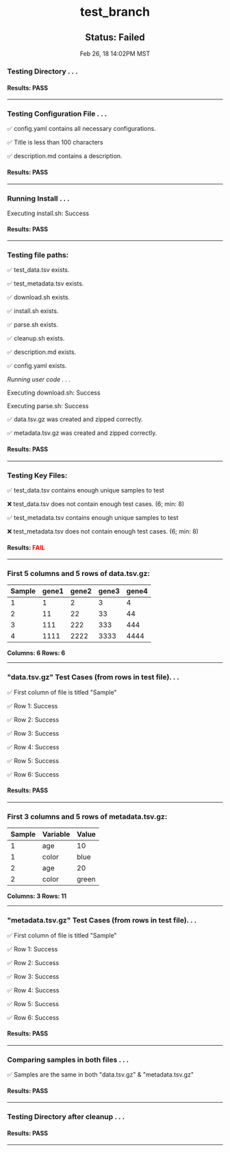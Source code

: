 <h1><center>test_branch</center></h1>
<h2><center> Status: Failed </center></h2>
<center>Feb 26, 18 14:02PM MST</center>


### Testing Directory . . .

#### Results: PASS
---
### Testing Configuration File . . .

&#9989;	config.yaml contains all necessary configurations.

&#9989;	Title is less than 100 characters

&#9989;	description.md contains a description.

#### Results: PASS
---
### Running Install . . .

Executing install.sh: Success

#### Results: PASS
---

### Testing file paths:

&#9989;	test_data.tsv exists.

&#9989;	test_metadata.tsv exists.

&#9989;	download.sh exists.

&#9989;	install.sh exists.

&#9989;	parse.sh exists.

&#9989;	cleanup.sh exists.

&#9989;	description.md exists.

&#9989;	config.yaml exists.

*Running user code . . .*

Executing download.sh: Success

Executing parse.sh: Success

&#9989;	data.tsv.gz was created and zipped correctly.

&#9989;	metadata.tsv.gz was created and zipped correctly.

#### Results: PASS
---
### Testing Key Files:

&#9989;	test_data.tsv contains enough unique samples to test

&#10060;	test_data.tsv does not contain enough test cases. (6; min: 8)

&#9989;	test_metadata.tsv contains enough unique samples to test

&#10060;	test_metadata.tsv does not contain enough test cases. (6; min: 8)

#### Results: **<font color="red">FAIL</font>**
---

### First 5 columns and 5 rows of data.tsv.gz:

|	Sample	|	gene1	|	gene2	|	gene3	|	gene4	|
|	---	|	---	|	---	|	---	|	---	|
|	1	|	1	|	2	|	3	|	4	|
|	2	|	11	|	22	|	33	|	44	|
|	3	|	111	|	222	|	333	|	444	|
|	4	|	1111	|	2222	|	3333	|	4444	|

**Columns: 6 Rows: 6**

---
### "data.tsv.gz" Test Cases (from rows in test file). . .

&#9989;	First column of file is titled "Sample"

&#9989;	Row 1: Success

&#9989;	Row 2: Success

&#9989;	Row 3: Success

&#9989;	Row 4: Success

&#9989;	Row 5: Success

&#9989;	Row 6: Success

#### Results: PASS
---
### First 3 columns and 5 rows of metadata.tsv.gz:

|	Sample	|	Variable	|	Value	|
|	---	|	---	|	---	|
|	1	|	age	|	10	|
|	1	|	color	|	blue	|
|	2	|	age	|	20	|
|	2	|	color	|	green	|

**Columns: 3 Rows: 11**

---
### "metadata.tsv.gz" Test Cases (from rows in test file). . .

&#9989;	First column of file is titled "Sample"

&#9989;	Row 1: Success

&#9989;	Row 2: Success

&#9989;	Row 3: Success

&#9989;	Row 4: Success

&#9989;	Row 5: Success

&#9989;	Row 6: Success

#### Results: PASS
---
### Comparing samples in both files . . .

&#9989;	Samples are the same in both "data.tsv.gz" & "metadata.tsv.gz"

#### Results: PASS

---
### Testing Directory after cleanup . . .

#### Results: PASS
---
